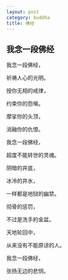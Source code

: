 ```yaml
---
layout: post
category: buddha
title: 佛经
---
```


## 我念一段佛经 ##

我念一段佛经，

祈祷人心的光明。

授你无相的戒律，

约束你的怨嗔。

摩挲你的头顶，

消融你的仇恨。


我念一段佛经，

超度不能转世的灵魂。

阴暗的井底，

冰冷的井水，

一样都是地狱的幽禁。

彻骨的惩罚，

不过是洗手的金盆。

天地轮回中，

从来没有不能原谅的人。


我念一段佛经，

张扬无边的悲悯。